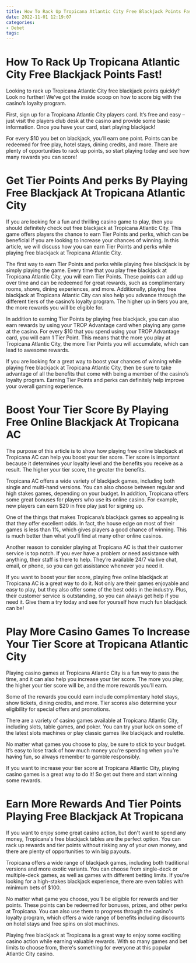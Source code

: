 ```yaml
---
title: How To Rack Up Tropicana Atlantic City Free Blackjack Points Fast!
date: 2022-11-01 12:19:07
categories:
- Debet
tags:
---
```



#  How To Rack Up Tropicana Atlantic City Free Blackjack Points Fast!

Looking to rack up Tropicana Atlantic City free blackjack points quickly? Look no further! We’ve got the inside scoop on how to score big with the casino’s loyalty program.

First, sign up for a Tropicana Atlantic City players card. It’s free and easy – just visit the players club desk at the casino and provide some basic information. Once you have your card, start playing blackjack!

For every $10 you bet on blackjack, you’ll earn one point. Points can be redeemed for free play, hotel stays, dining credits, and more. There are plenty of opportunities to rack up points, so start playing today and see how many rewards you can score!

#  Get Tier Points And perks By Playing Free Blackjack At Tropicana Atlantic City

If you are looking for a fun and thrilling casino game to play, then you should definitely check out free blackjack at Tropicana Atlantic City. This game offers players the chance to earn Tier Points and perks, which can be beneficial if you are looking to increase your chances of winning. In this article, we will discuss how you can earn Tier Points and perks while playing free blackjack at Tropicana Atlantic City.

The first way to earn Tier Points and perks while playing free blackjack is by simply playing the game. Every time that you play free blackjack at Tropicana Atlantic City, you will earn Tier Points. These points can add up over time and can be redeemed for great rewards, such as complimentary rooms, shows, dining experiences, and more. Additionally, playing free blackjack at Tropicana Atlantic City can also help you advance through the different tiers of the casino’s loyalty program. The higher up in tiers you are, the more rewards you will be eligible for.

In addition to earning Tier Points by playing free blackjack, you can also earn rewards by using your TROP Advantage card when playing any game at the casino. For every $10 that you spend using your TROP Advantage card, you will earn 1 Tier Point. This means that the more you play at Tropicana Atlantic City, the more Tier Points you will accumulate, which can lead to awesome rewards.

If you are looking for a great way to boost your chances of winning while playing free blackjack at Tropicana Atlantic City, then be sure to take advantage of all the benefits that come with being a member of the casino’s loyalty program. Earning Tier Points and perks can definitely help improve your overall gaming experience.

#  Boost Your Tier Score By Playing Free Online Blackjack At Tropicana AC

The purpose of this article is to show how playing free online blackjack at Tropicana AC can help you boost your tier score. Tier score is important because it determines your loyalty level and the benefits you receive as a result. The higher your tier score, the greater the benefits.

Tropicana AC offers a wide variety of blackjack games, including both single and multi-hand versions. You can also choose between regular and high stakes games, depending on your budget. In addition, Tropicana offers some great bonuses for players who use its online casino. For example, new players can earn $20 in free play just for signing up.

One of the things that makes Tropicana’s blackjack games so appealing is that they offer excellent odds. In fact, the house edge on most of their games is less than 1%, which gives players a good chance of winning. This is much better than what you’ll find at many other online casinos.

Another reason to consider playing at Tropicana AC is that their customer service is top notch. If you ever have a problem or need assistance with anything, their staff is there to help. They’re available 24/7 via live chat, email, or phone, so you can get assistance whenever you need it.

If you want to boost your tier score, playing free online blackjack at Tropicana AC is a great way to do it. Not only are their games enjoyable and easy to play, but they also offer some of the best odds in the industry. Plus, their customer service is outstanding, so you can always get help if you need it. Give them a try today and see for yourself how much fun blackjack can be!

#  Play More Casino Games To Increase Your Tier Score at Tropicana Atlantic City

Playing casino games at Tropicana Atlantic City is a fun way to pass the time, and it can also help you increase your tier score. The more you play, the higher your tier score will be, and the more rewards you’ll earn.

Some of the rewards you could earn include complimentary hotel stays, show tickets, dining credits, and more. Tier scores also determine your eligibility for special offers and promotions.

There are a variety of casino games available at Tropicana Atlantic City, including slots, table games, and poker. You can try your luck on some of the latest slots machines or play classic games like blackjack and roulette.

No matter what games you choose to play, be sure to stick to your budget. It’s easy to lose track of how much money you’re spending when you’re having fun, so always remember to gamble responsibly.

If you want to increase your tier score at Tropicana Atlantic City, playing casino games is a great way to do it! So get out there and start winning some rewards.

#  Earn More Rewards And Tier Points Playing Free Blackjack At Tropicana

If you want to enjoy some great casino action, but don't want to spend any money, Tropicana's free blackjack tables are the perfect option. You can rack up rewards and tier points without risking any of your own money, and there are plenty of opportunities to win big payouts.

Tropicana offers a wide range of blackjack games, including both traditional versions and more exotic variants. You can choose from single-deck or multiple-deck games, as well as games with different betting limits. If you're looking for a high-stakes blackjack experience, there are even tables with minimum bets of $100.

No matter what game you choose, you'll be eligible for rewards and tier points. These points can be redeemed for bonuses, prizes, and other perks at Tropicana. You can also use them to progress through the casino's loyalty program, which offers a wide range of benefits including discounts on hotel stays and free spins on slot machines.

Playing free blackjack at Tropicana is a great way to enjoy some exciting casino action while earning valuable rewards. With so many games and bet limits to choose from, there's something for everyone at this popular Atlantic City casino.